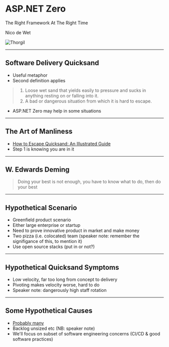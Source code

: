 # ASP.NET Zero

The Right Framework At The Right Time

Nico de Wet

![Thorgil](http://www.thorgil.com/thorgil.png)

---

## Software Delivery Quicksand

- Useful metaphor
- Second definition applies

> 1. Loose wet sand that yields easily to pressure and sucks in anything resting on or falling into it.
> 2. A bad or dangerous situation from which it is hard to escape.

- ASP.NET Zero may help in some situations

---

## The Art of Manliness

- [How to Escape Quicksand: An Illustrated Guide](https://www.artofmanliness.com/articles/how-to-escape-quicksand-an-illustrated-guide/)
- Step 1 is knowing you are in it

---

## W. Edwards Deming

> Doing your best is not enough, you have to know what to do, then
> do your best

---

## Hypothetical Scenario

- Greenfield product scenario
- Either large enterprise or startup
- Need to prove innovative product in market and make money
- Two pizza (i.e. colocated) team (speaker note: remember the signifigance of this, to mention it)
- Use open source stacks (put in or not?)

--- 

## Hypothetical Quicksand Symptoms

- Low velocity, far too long from concept to delivery
- Pivoting makes velocity worse, hard to do
- Speaker note: dangerously high staff rotation

--- 

## Some Hypothetical Causes

- [Probably many](https://svpg.com/top-10-reasons-for-slow-velocity/)
- Backlog unsized etc (NB: speaker note)
- We'll focus on subset of software engineering concerns (CI/CD & good software practices)
